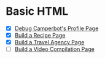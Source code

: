 # Basic HTML

- [x] [Debug Camperbot's Profile Page](./01.html)
- [x] [Build a Recipe Page](./02.html)
- [x] [Build a Travel Agency Page](./03.html)
- [ ] [Build a Video Compilation Page](./04.html)
